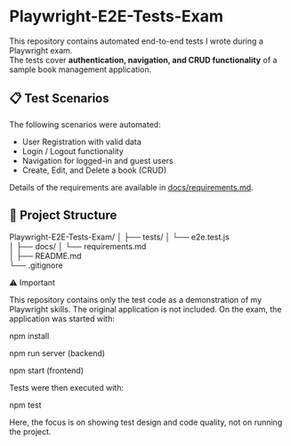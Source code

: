 # Playwright-E2E-Tests-Exam

This repository contains automated end-to-end tests I wrote during a Playwright exam.  
The tests cover **authentication, navigation, and CRUD functionality** of a sample book management application.

## 📋 Test Scenarios
The following scenarios were automated:
- User Registration with valid data
- Login / Logout functionality
- Navigation for logged-in and guest users
- Create, Edit, and Delete a book (CRUD)

Details of the requirements are available in [docs/requirements.md](docs/requirements.md).

## 📂 Project Structure

Playwright-E2E-Tests-Exam/
│
├── tests/
│   └── e2e.test.js     
│
├── docs/
│   └── requirements.md          
│
├── README.md                    
└── .gitignore                   

⚠️ Important

This repository contains only the test code as a demonstration of my Playwright skills.
The original application is not included.
On the exam, the application was started with:

npm install

npm run server (backend)

npm start (frontend)

Tests were then executed with:

npm test

Here, the focus is on showing test design and code quality, not on running the project.
